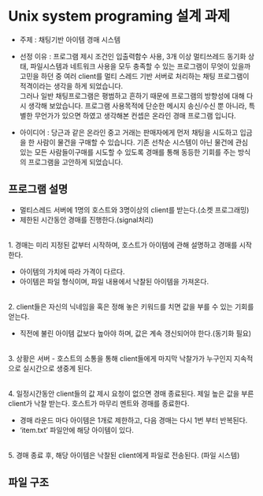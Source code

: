 # Unix system programing 설계 과제

* 주제 : 채팅기반 아이템 경매 시스템 

* 선정 이유 : 프로그램 제시 조건인 입출력함수 사용, 3개 이상 멀티쓰레드 동기화 상태, 파일시스템과 네트워크 사용을 모두 충족할 수 있는 프로그램이 무엇이 있을까 고민을 하던 중 여러 client를 멀티 스레드 기반 서버로 처리하는 채팅 프로그램이 적격이라는 생각을 하게 되었습니다. 
 <br> 그러나 일반 채팅프로그램은 평범하고 흔하기 때문에 프로그램의 방향성에 대해 다시 생각해 보았습니다. 프로그램 사용목적에 단순한 메시지 송신/수신 뿐 아니라, 특별한 무언가가 있으면 하였고 생각해본 컨셉은 온라인 경매 프로그램 입니다. 

* 아이디어 : 당근과 같은 온라인 중고 거래는 판매자에게 먼저 채팅을 시도하고 입금을 한 사람이 물건을 구매할 수 있습니다. 기존 선착순 시스템이 아닌 물건에 관심 있는 모든 사람들이구매를 시도할 수 있도록 경매를 통해 동등한 기회를 주는 방식의 프로그램을 고안하게 되었습니다.


## 프로그램 설명
- 멀티스레드 서버에  1명의 호스트와  3명이상의 client를 받는다.(소켓 프로그래밍)
- 제한된 시간동안 경매를 진행한다.(signal처리) 

<br> 1. 경매는 미리 지정된 값부터 시작하며, 호스트가 아이템에 관해 설명하고 경매를 시작한다. 
* 아이템의 가치에 따라 가격이 다르다.
* 아이템은 파일 형식이며, 파일 내용에서 낙찰된 아이템을 가져온다.

<br> 2. client들은 자신의 닉네임을 혹은 정해 놓은 키워드를 치면 값을 부를 수 있는 기회를 얻는다. 
* 직전에 불린 아이템 값보다 높아야 하며, 값은 계속 갱신되어야 한다.(동기화 필요)

<br> 3. 상황은 서버 - 호스트의 소통을 통해 client들에게 마지막 낙찰가가 누구인지 지속적으로 실시간으로 생중계 된다.

<br> 4. 일정시간동안 client들의 값 제시 요청이 없으면 경매 종료된다. 제일 높은 값을 부른 client가 낙찰 받는다. 호스트가 마무리 멘트와 경매를 종료한다.
* 경매 라운드 마다 아이템은 1개로 제한하고, 다음 경매는 다시 1번 부터 반복된다.
* ‘item.txt’ 파일안에 해당 아이템이 있다.

<br> 5. 경매 종료 후, 해당 아이템은 낙찰된 client에게 파일로 전송된다. (파일 시스템)

## 파일 구조
## 
